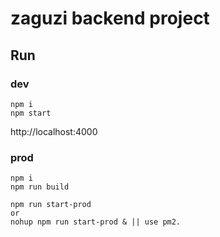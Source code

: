 

# zaguzi backend project

## Run

### dev
```
npm i
npm start
```

http://localhost:4000

### prod
```
npm i 
npm run build

npm run start-prod
or
nohup npm run start-prod & || use pm2. 
``` 